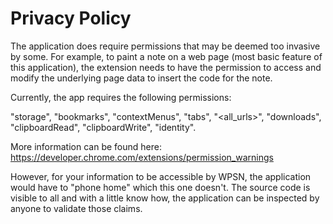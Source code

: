 # Privacy Policy

The application does require permissions that may be deemed too invasive by some. 
For example, to paint a note on a web page (most basic feature of this application), the extension needs to have the permission to access and modify the underlying page data to insert the code for the note. 

Currently, the app requires the following permissions: 

"storage", "bookmarks", "contextMenus", "tabs", "<all_urls>", "downloads", "clipboardRead", "clipboardWrite", "identity".

More information can be found here: https://developer.chrome.com/extensions/permission_warnings

However, for your information to be accessible by WPSN, the application would have to "phone home" which this one doesn't. 
The source code is visible to all and with a little know how, the application can be inspected by anyone to validate those claims.
